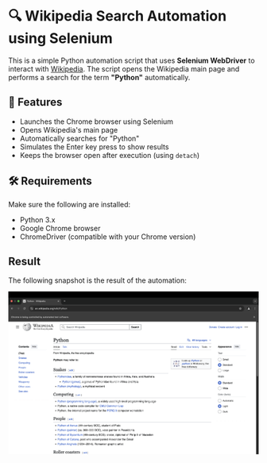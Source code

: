 # 🔍 Wikipedia Search Automation using Selenium

This is a simple Python automation script that uses **Selenium WebDriver** to interact with [Wikipedia](https://www.wikipedia.org). The script opens the Wikipedia main page and performs a search for the term **"Python"** automatically.

## 📌 Features

- Launches the Chrome browser using Selenium
- Opens Wikipedia's main page
- Automatically searches for "Python"
- Simulates the Enter key press to show results
- Keeps the browser open after execution (using `detach`)

## 🛠️ Requirements

Make sure the following are installed:

- Python 3.x
- Google Chrome browser
- ChromeDriver (compatible with your Chrome version)

## Result

The following snapshot is the result of the automation:

<img src="python.png">
